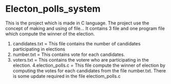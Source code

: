 # Electon_polls_system
This is the project which is made in C language.
The project use the concept of making and using of file...
It contains 3 file and one program file which compute the winner of the election.
1. candidates.txt = This file contains the number of candidates participating in elections
2. number.txt = This contains vote for each candidates.
3. voters.txt = This contains the votere who are participating in the election.
4.election_polls.c = This file compute the winner of election by computing the votes for each candidates from the file number.txt.
There is some update required in the file electiom_polls.c
